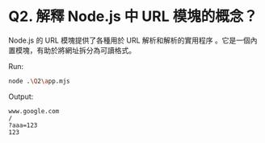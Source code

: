 # Q2. 解釋 Node.js 中 URL 模塊的概念？

Node.js 的 URL 模塊提供了各種用於 URL 解析和解析的實用程序 。它是一個內置模塊，有助於將網址拆分為可讀格式。

Run:

```sh
node .\Q2\app.mjs
```

Output:

```
www.google.com
/
?aaa=123
123
```
